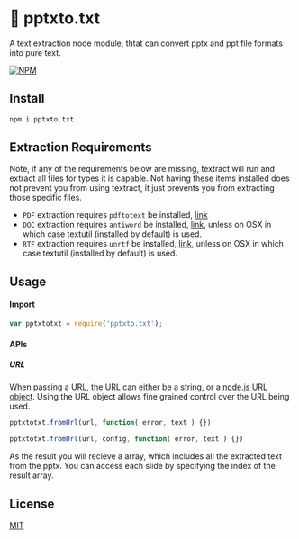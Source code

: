 # 📄 pptxto.txt

A text extraction node module, thtat can convert pptx and ppt file formats into pure text.

[![NPM](https://nodei.co/npm/pptxto.txt.png?compact=true)](https://nodei.co/npm/pptxto.txt/)

## Install

```bash
npm i pptxto.txt
```
## Extraction Requirements

Note, if any of the requirements below are missing, textract will run and extract all files for types it is capable.  Not having these items installed does not prevent you from using textract, it just prevents you from extracting those specific files.

* `PDF` extraction requires `pdftotext` be installed, [link](http://www.foolabs.com/xpdf/download.html)
* `DOC` extraction requires `antiword` be installed, [link](http://www.winfield.demon.nl/), unless on OSX in which case textutil (installed by default) is used.
* `RTF` extraction requires `unrtf` be installed, [link](https://www.gnu.org/software/unrtf/), unless on OSX in which case textutil (installed by default) is used.

## Usage

#### Import

```javascript
var pptxtotxt = require('pptxto.txt');
```

#### APIs

##### URL

When passing a URL, the URL can either be a string, or a [node.js URL object](https://nodejs.org/api/url.html). Using the URL object allows fine grained control over the URL being used.

```javascript
pptxtotxt.fromUrl(url, function( error, text ) {})
```

```javascript
pptxtotxt.fromUrl(url, config, function( error, text ) {})
```
As the result you will recieve a array, which includes all the extracted text from the pptx. You can access each slide by specifying the index of the result array.

## License

[MIT](https://github.com/dulajkavinda/pptxto.txt/blob/master/LICENSE)
